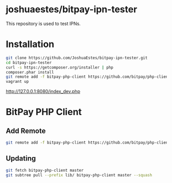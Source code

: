 joshuaestes/bitpay-ipn-tester
=============================

This repository is used to test IPNs.

# Installation

```bash
git clone https://github.com/JoshuaEstes/bitpay-ipn-tester.git
cd bitpay-ipn-tester
curl -s https://getcomposer.org/installer | php
composer.phar install
git remote add -f bitpay-php-client https://github.com/bitpay/php-client.git
vagrant up
```

http://127.0.0.1:8080/index_dev.php

# BitPay PHP Client

## Add Remote

```bash
git remote add -f bitpay-php-client https://github.com/bitpay/php-client.git
```

## Updating

```bash
git fetch bitpay-php-client master
git subtree pull --prefix lib/ bitpay-php-client master --squash
```
